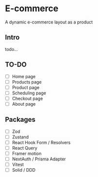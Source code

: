 # E-commerce

A dynamic e-commerce layout as a product

## Intro

todo...

## TO-DO

- [ ] Home page
- [ ] Products page
- [ ] Product page
- [ ] Scheduling page
- [ ] Checkout page
- [ ] About page

## Packages

- [ ] Zod
- [ ] Zustand
- [ ] React Hook Form / Resolvers
- [ ] React Query
- [ ] Framer motion
- [ ] NextAuth / Prisma Adapter
- [ ] Vitest
- [ ] Solid / DDD
